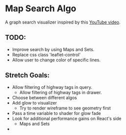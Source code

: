 # Map Search Algo

A graph search visualizer inspired by this [YouTube video](https://youtu.be/CgW0HPHqFE8?si=u6QbVQzU3J92_lPh). 

## TODO:
* Improve search by using Maps and Sets.
* Replace css class 'leaflet-control'
* Allow user to change color of specific lines.

## Stretch Goals:
* Allow filtering of highway tags in query.
    * Allow filtering of highway tags in drawer.
* Choose between different algos
* Add glow to visualizer
    * Try to render wireframe to see geometry first
* Pass a time variable to shader for glow fade
* Look for additional performance gains on React's side
    * Maps and Sets
*
